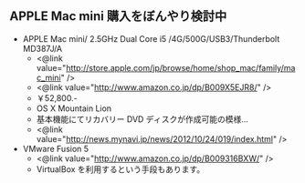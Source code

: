 ## APPLE Mac mini 購入をぼんやり検討中


* APPLE Mac mini/ 2.5GHz Dual Core i5 /4G/500G/USB3/Thunderbolt MD387J/A
  * <@link value="http://store.apple.com/jp/browse/home/shop_mac/family/mac_mini" />
  * <@link value="http://www.amazon.co.jp/dp/B009X5EJR8/" />
  * ￥52,800.-
  * OS X Mountain Lion 
  * 基本機能にてリカバリー DVD ディスクが作成可能の模様...
  * <@link value="http://news.mynavi.jp/news/2012/10/24/019/index.html" />
* VMware Fusion 5
  * <@link value="http://www.amazon.co.jp/dp/B009316BXW/" />
  * VirtualBox を利用するという手段もあります。




